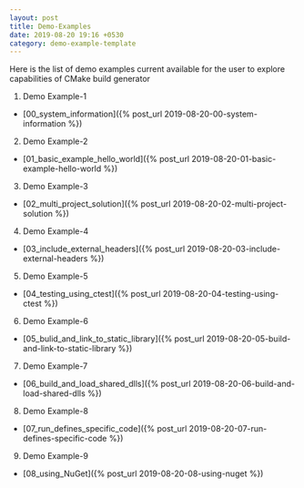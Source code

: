 ```yaml
---
layout: post
title: Demo-Examples
date: 2019-08-20 19:16 +0530
category: demo-example-template
---
```


Here is the list of demo examples current available for the user to explore capabilities of CMake build generator

1. Demo Example-1
- [00_system_information]({% post_url 2019-08-20-00-system-information %})

2. Demo Example-2
- [01_basic_example_hello_world]({% post_url 2019-08-20-01-basic-example-hello-world %})

3. Demo Example-3
- [02_multi_project_solution]({% post_url 2019-08-20-02-multi-project-solution %})

4. Demo Example-4
- [03_include_external_headers]({% post_url 2019-08-20-03-include-external-headers %})

5. Demo Example-5
- [04_testing_using_ctest]({% post_url 2019-08-20-04-testing-using-ctest %})

6. Demo Example-6
- [05_bulid_and_link_to_static_library]({% post_url 2019-08-20-05-build-and-link-to-static-library %})

7. Demo Example-7
- [06_build_and_load_shared_dlls]({% post_url 2019-08-20-06-build-and-load-shared-dlls %})

8. Demo Example-8
- [07_run_defines_specific_code]({% post_url 2019-08-20-07-run-defines-specific-code %})

9. Demo Example-9
- [08_using_NuGet]({% post_url 2019-08-20-08-using-nuget %})
